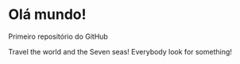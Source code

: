 # Olá mundo!
 Primeiro repositório do GitHub


Travel the world and the Seven seas!
Everybody look for something!
